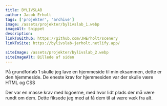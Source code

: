 ```yaml
---
title: BYLIVSLAB
author: Jacob Erholt
tags: ['projekter', 'archive']
image: /assets/projekter/bylivslab_1.webp
imageAlt: Snippet
description:
linkToGithub: https://github.com/JHErholt/scenery
linkToSite: https://bylivslab-jerholt.netlify.app/

siteImage: /assets/projekter/bylivslab_2.webp
siteImageAlt: Billede af siden
---
```

<p>På grundforløb 1 skulle jeg lave en hjemmeside til min eksammen, dette er den hjemmeside. De eneste krav for hjemmesiden var der skulle være HTML og CSS</p>

<p>Der var en masse krav med logoerne, med hvor lidt plads der må være rundt om dem. Dette fiksede jeg med at få dem til at være væk fra alt.</p>

<p></p>
